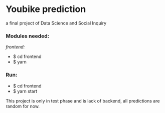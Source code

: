 # Youbike prediction
a final project of Data Science and Social Inquiry

### Modules needed:
*frontend:*
* $ cd frontend
* $ yarn

### Run:
* $ cd frontend 
* $ yarn start


This project is only in test phase and is lack of backend, all predictions are random for now.